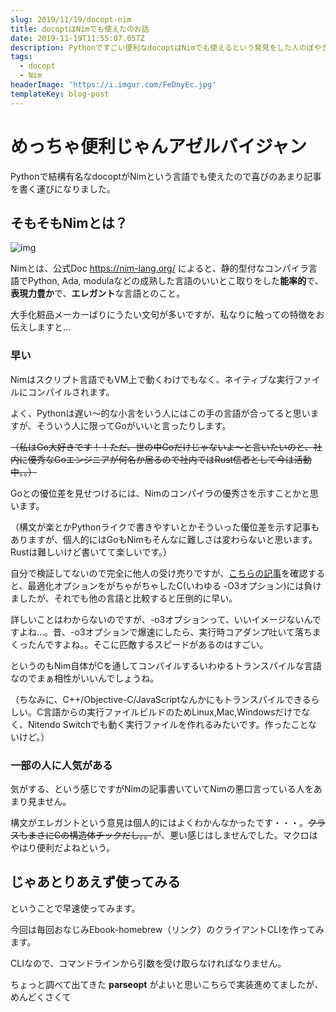 ```yaml
---
slug: 2019/11/19/docopt-nim
title: docoptはNimでも使えたのお話
date: 2019-11-19T11:55:07.057Z
description: Pythonですごい便利なdocoptはNimでも使えるという発見をした人のぼやき。
tags:
  - docopt
  - Nim
headerImage: 'https://i.imgur.com/FeDnyEc.jpg'
templateKey: blog-post
---
```

# めっちゃ便利じゃんアゼルバイジャン

Pythonで結構有名なdocoptがNimという言語でも使えたので喜びのあまり記事を書く運びになりました。

## そもそもNimとは？

![img](https://i.imgur.com/kYsjLcW.png)

Nimとは、公式Doc https://nim-lang.org/  によると、静的型付なコンパイラ言語でPython, Ada, modulaなどの成熟した言語のいいとこ取りをした**能率的**で、**表現力豊か**で、**エレガント**な言語とのこと。

大手化粧品メーカーばりにうたい文句が多いですが、私なりに触っての特徴をお伝えしますと…

### 早い

Nimはスクリプト言語でもVM上で動くわけでもなく、ネイティブな実行ファイルにコンパイルされます。

よく、Pythonは遅い～的な小言をいう人にはこの手の言語が合ってると思いますが、そういう人に限ってGoがいいと言ったりします。

~~（私はGo大好きです！！ただ、世の中Goだけじゃないよ～と言いたいのと、社内に優秀なGoエンジニアが何名か居るので社内ではRust信者として今は活動中。。）~~

Goとの優位差を見せつけるには、Nimのコンパイラの優秀さを示すことかと思います。

（構文が楽とかPythonライクで書きやすいとかそういった優位差を示す記事もありますが、個人的にはGoもNimもそんなに難しさは変わらないと思います。Rustは難しいけど書いてて楽しいです。）

自分で検証してないので完全に他人の受け売りですが、[こちらの記事](http://h-miyako.hatenablog.com/entry/2015/01/23/060000)を確認すると、最適化オプションをがちゃがちゃしたC(いわゆる -O3オプション)には負けましたが、それでも他の言語と比較すると圧倒的に早い。

詳しいことはわからないのですが、-o3オプションって、いいイメージないんですよね…。昔、-o3オプションで爆速にしたら、実行時コアダンプ吐いて落ちまくったんですよね。。そこに匹敵するスピードがあるのはすごい。

というのもNim自体がCを通してコンパイルするいわゆるトランスパイルな言語なのでまぁ相性がいいんでしょうね。

（ちなみに、C++/Objective-C/JavaScriptなんかにもトランスパイルできるらしい。C言語からの実行ファイルビルドのためLinux,Mac,Windowsだけでなく、Nitendo Switchでも動く実行ファイルを作れるみたいです。作ったことないけど。）

### 一部の人に人気がある

気がする、という感じですがNimの記事書いていてNimの悪口言っている人をあまり見ません。

構文がエレガントという意見は個人的にはよくわかんなかったです・・・。~~クラスもまさにCの構造体チックだし。。~~が、悪い感じはしませんでした。マクロはやはり便利だよねという。

## じゃあとりあえず使ってみる

ということで早速使ってみます。

今回は毎回おなじみEbook-homebrew（リンク）のクライアントCLIを作ってみます。

CLIなので、コマンドラインから引数を受け取らなければなりません。

ちょっと調べて出てきた **parseopt** がよいと思いこちらで実装進めてましたが、めんどくさくて

